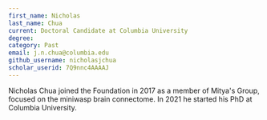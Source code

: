 ```yaml
---
first_name: Nicholas
last_name: Chua
current: Doctoral Candidate at Columbia University
degree: 
category: Past
email: j.n.chua@columbia.edu
github_username: nicholasjchua
scholar_userid: 7Q9nnc4AAAAJ
---
```

<!-- bio below -->
Nicholas Chua joined the Foundation in 2017 as a member of Mitya's Group, focused on the miniwasp brain connectome. In 2021 he started his PhD at Columbia University.